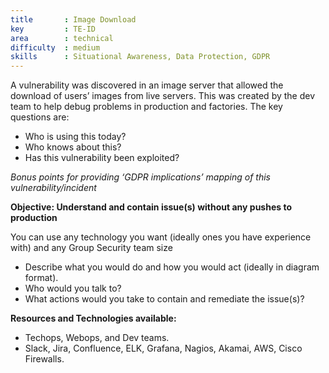 ```yaml
---
title       : Image Download
key         : TE-ID
area        : technical
difficulty  : medium
skills      : Situational Awareness, Data Protection, GDPR
---
```


A vulnerability was discovered in an image server that allowed the download of users’ images from live servers. This was created by the dev team <!--- whist creating a fix---> to help debug problems in production and factories. The key questions are:

- Who is using this today?
- Who knows about this?
- Has this vulnerability been exploited?

*Bonus points for providing ‘GDPR implications’ mapping of this vulnerability/incident*

**Objective: Understand and contain issue(s) without any pushes to production**

You can use any technology you want (ideally ones you have experience with) and any Group Security team size
* Describe what you would do and how you would act (ideally in diagram format).
* Who would you talk to?
* What actions would you take to contain and remediate the issue(s)?

**Resources and Technologies available:**

* Techops, Webops, and Dev teams.
* Slack, Jira, Confluence, ELK, Grafana, Nagios, Akamai, AWS, Cisco Firewalls.


